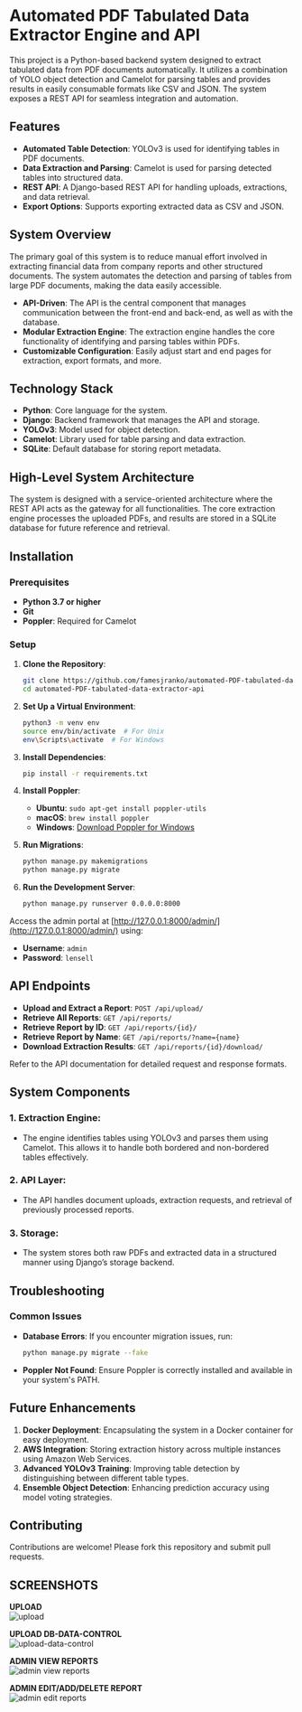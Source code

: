 # Automated PDF Tabulated Data Extractor Engine and API

This project is a Python-based backend system designed to extract tabulated data from PDF documents automatically. It utilizes a combination of YOLO object detection and Camelot for parsing tables and provides results in easily consumable formats like CSV and JSON. The system exposes a REST API for seamless integration and automation.

## Features

- **Automated Table Detection**: YOLOv3 is used for identifying tables in PDF documents.
- **Data Extraction and Parsing**: Camelot is used for parsing detected tables into structured data.
- **REST API**: A Django-based REST API for handling uploads, extractions, and data retrieval.
- **Export Options**: Supports exporting extracted data as CSV and JSON.

## System Overview

The primary goal of this system is to reduce manual effort involved in extracting financial data from company reports and other structured documents. The system automates the detection and parsing of tables from large PDF documents, making the data easily accessible.

- **API-Driven**: The API is the central component that manages communication between the front-end and back-end, as well as with the database.
- **Modular Extraction Engine**: The extraction engine handles the core functionality of identifying and parsing tables within PDFs.
- **Customizable Configuration**: Easily adjust start and end pages for extraction, export formats, and more.

## Technology Stack

- **Python**: Core language for the system.
- **Django**: Backend framework that manages the API and storage.
- **YOLOv3**: Model used for object detection.
- **Camelot**: Library used for table parsing and data extraction.
- **SQLite**: Default database for storing report metadata.

## High-Level System Architecture

The system is designed with a service-oriented architecture where the REST API acts as the gateway for all functionalities. The core extraction engine processes the uploaded PDFs, and results are stored in a SQLite database for future reference and retrieval.

## Installation

### Prerequisites

- **Python 3.7 or higher**
- **Git**
- **Poppler**: Required for Camelot

### Setup

1. **Clone the Repository**:

    ```bash
    git clone https://github.com/famesjranko/automated-PDF-tabulated-data-extractor-api.git
    cd automated-PDF-tabulated-data-extractor-api
    ```

2. **Set Up a Virtual Environment**:

    ```bash
    python3 -m venv env
    source env/bin/activate  # For Unix
    env\Scripts\activate  # For Windows
    ```

3. **Install Dependencies**:

    ```bash
    pip install -r requirements.txt
    ```

4. **Install Poppler**:

    - **Ubuntu**: `sudo apt-get install poppler-utils`
    - **macOS**: `brew install poppler`
    - **Windows**: [Download Poppler for Windows](http://blog.alivate.com.au/poppler-windows/)

5. **Run Migrations**:

    ```bash
    python manage.py makemigrations
    python manage.py migrate
    ```

6. **Run the Development Server**:

    ```bash
    python manage.py runserver 0.0.0.0:8000
    ```

Access the admin portal at [http://127.0.0.1:8000/admin/](http://127.0.0.1:8000/admin/) using:

- **Username**: `admin`
- **Password**: `lensell`

## API Endpoints

- **Upload and Extract a Report**: `POST /api/upload/`
- **Retrieve All Reports**: `GET /api/reports/`
- **Retrieve Report by ID**: `GET /api/reports/{id}/`
- **Retrieve Report by Name**: `GET /api/reports/?name={name}`
- **Download Extraction Results**: `GET /api/reports/{id}/download/`

Refer to the API documentation for detailed request and response formats.

## System Components

### 1. **Extraction Engine**:

- The engine identifies tables using YOLOv3 and parses them using Camelot. This allows it to handle both bordered and non-bordered tables effectively.

### 2. **API Layer**:

- The API handles document uploads, extraction requests, and retrieval of previously processed reports.

### 3. **Storage**:

- The system stores both raw PDFs and extracted data in a structured manner using Django’s storage backend.

## Troubleshooting

### Common Issues

- **Database Errors**: If you encounter migration issues, run:

    ```bash
    python manage.py migrate --fake
    ```

- **Poppler Not Found**: Ensure Poppler is correctly installed and available in your system's PATH.

## Future Enhancements

1. **Docker Deployment**: Encapsulating the system in a Docker container for easy deployment.
2. **AWS Integration**: Storing extraction history across multiple instances using Amazon Web Services.
3. **Advanced YOLOv3 Training**: Improving table detection by distinguishing between different table types.
4. **Ensemble Object Detection**: Enhancing prediction accuracy using model voting strategies.

## Contributing

Contributions are welcome! Please fork this repository and submit pull requests.

## SCREENSHOTS
**UPLOAD**  
![upload](https://github.com/4BDAW/Lensell-Project/blob/master/django-backend/screenshots//file-only.png)  

**UPLOAD DB-DATA-CONTROL**  
![upload-data-control](https://github.com/4BDAW/Lensell-Project/blob/master/django-backend/screenshots/data_control.png)  

**ADMIN VIEW REPORTS**  
![admin view reports](https://github.com/4BDAW/Lensell-Project/blob/master/django-backend/screenshots/reports.png)  

**ADMIN EDIT/ADD/DELETE REPORT**  
![admin edit reports](https://github.com/4BDAW/Lensell-Project/blob/master/django-backend/screenshots/change_report.png)  

